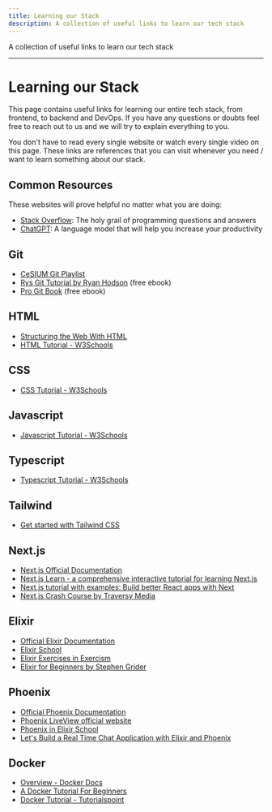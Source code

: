 ```yaml
---
title: Learning our Stack
description: A collection of useful links to learn our tech stack
---
```


A collection of useful links to learn our tech stack

---

# Learning our Stack

This page contains useful links for learning our entire tech stack, from frontend, to backend and DevOps. If you have any questions or doubts feel free to reach out to us and we will try to explain everything to you.

You don't have to read every single website or watch every single video on this page. These links are references that you can visit whenever you need / want to learn something about our stack.

## Common Resources

These websites will prove helpful no matter what you are doing:

- [Stack Overflow](https://stackoverflow.com): The holy grail of programming questions and answers
- [ChatGPT](https://chat.openai.com): A language model that will help you increase your productivity

## Git

- [CeSIUM Git Playlist](https://www.youtube.com/watch?v=G7Fq0t37Qqo&list=PLadvWyx_6w6Uyungz3dBE8k_ZhrYnTM5p)
- [Rys Git Tutorial by Ryan Hodson](https://www.amazon.com/Rys-Git-Tutorial-Ryan-Hodson-ebook/dp/B00QFIA5OC) (free ebook)
- [Pro Git Book](https://git-scm.com/book/en/v2) (free ebook)

## HTML

- [Structuring the Web With HTML](https://developer.mozilla.org/en-US/docs/Learn/HTML)
- [HTML Tutorial - W3Schools](https://www.w3schools.com/html/)

## CSS

- [CSS Tutorial - W3Schools](https://www.w3schools.com/css/)

## Javascript

- [Javascript Tutorial - W3Schools](https://www.w3schools.com/js/)

## Typescript

- [Typescript Tutorial - W3Schools](https://www.w3schools.com/typescript/)

## Tailwind

- [Get started with Tailwind CSS](https://tailwindcss.com/docs/installation)

## Next.js

- [Next.js Official Documentation](https://nextjs.org/docs/getting-started)
- [Next.js Learn - a comprehensive interactive tutorial for learning Next.js](https://nextjs.org/learn/basics/create-nextjs-app)
- [Next.js tutorial with examples: Build better React apps with Next](https://www.educative.io/blog/nextjs-tutorial-examples)
- [Next.js Crash Course by Traversy Media](https://www.youtube.com/watch?v=tt3PUvhOVzo)

## Elixir

- [Official Elixir Documentation](https://elixir-lang.org/getting-started/introduction.html)
- [Elixir School](https://elixirschool.com/en/lessons/basics/basics)
- [Elixir Exercises in Exercism](https://exercism.org/tracks/elixir/exercises)
- [Elixir for Beginners by Stephen Grider](https://www.youtube.com/watch?v=pBNOavRoNL0)

## Phoenix

- [Official Phoenix Documentation](https://www.phoenixframework.org/)
- [Phoenix LiveView official website](https://hexdocs.pm/phoenix_live_view/Phoenix.LiveView.html)
- [Phoenix in Elixir School](https://elixirschool.com/en/lessons/specifics/phoenix/)
- [Let's Build a Real Time Chat Application with Elixir and Phoenix](https://www.youtube.com/watch?v=fyg0FuSL5DY)

## Docker

- [Overview - Docker Docs](https://docs.docker.com/get-started/)
- [A Docker Tutorial For Beginners](https://docker-curriculum.com/)
- [Docker Tutorial - Tutorialspoint](https://www.tutorialspoint.com/docker/index.htm)
